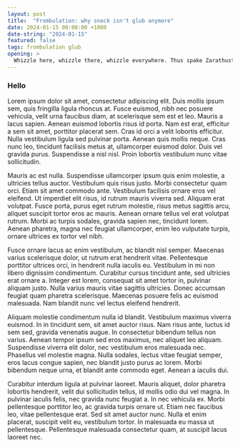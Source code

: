 ```yaml
---
layout: post
title:  "Frombulation: why snock isn't glub anymore"
date: 2024-01-15 00:00:00 +1000
date-string: "2024-01-15"
featured: false
tags: frombulation glub
opening: > 
  Whizzle here, whizzle there, whizzle everywhere. Thus spake Zarathustra. But the continued impact of interfrombuled snocking has left an indelible impact on the shocked hordes of glubbiness; glublords if you will.
---
```


### Hello 


Lorem ipsum dolor sit amet, consectetur adipiscing elit. Duis mollis ipsum sem, quis fringilla ligula rhoncus at. Fusce euismod, nibh nec posuere vehicula, velit urna faucibus diam, at scelerisque sem est et leo. Mauris a lacus sapien. Aenean euismod lobortis risus id porta. Nam est erat, efficitur a sem sit amet, porttitor placerat sem. Cras id orci a velit lobortis efficitur. Nulla vestibulum ligula sed pulvinar porta. Aenean quis mollis neque. Cras nunc leo, tincidunt facilisis metus at, ullamcorper euismod dolor. Duis vel gravida purus. Suspendisse a nisl nisl. Proin lobortis vestibulum nunc vitae sollicitudin.

Mauris ac est nulla. Suspendisse ullamcorper ipsum quis enim molestie, a ultricies tellus auctor. Vestibulum quis risus justo. Morbi consectetur quam orci. Etiam sit amet commodo ante. Vestibulum facilisis ornare eros vel eleifend. Ut imperdiet elit risus, id rutrum mauris viverra sed. Aliquam erat volutpat. Fusce porta, purus eget rutrum molestie, risus metus sagittis arcu, aliquet suscipit tortor eros ac mauris. Aenean ornare tellus vel erat volutpat rutrum. Morbi ac turpis sodales, gravida sapien nec, tincidunt lorem. Aenean pharetra, magna nec feugiat ullamcorper, enim leo vulputate turpis, ornare ultrices ex tortor vel nibh.

Fusce ornare lacus ac enim vestibulum, ac blandit nisl semper. Maecenas varius scelerisque dolor, ut rutrum erat hendrerit vitae. Pellentesque porttitor ultrices orci, in hendrerit nulla iaculis eu. Vestibulum in mi non libero dignissim condimentum. Curabitur cursus tincidunt ante, sed ultricies erat ornare a. Integer est lorem, consequat sit amet tortor in, pulvinar aliquam justo. Nulla varius mauris vitae sagittis ultricies. Donec accumsan feugiat quam pharetra scelerisque. Maecenas posuere felis ac euismod malesuada. Nam blandit nunc vel lectus eleifend hendrerit.

Aliquam molestie condimentum nulla id blandit. Vestibulum maximus viverra euismod. In in tincidunt sem, sit amet auctor risus. Nam risus ante, luctus id sem sed, gravida venenatis augue. In consectetur bibendum tellus non varius. Aenean tempor ipsum sed eros maximus, nec aliquet leo aliquam. Suspendisse viverra elit dolor, nec vestibulum eros malesuada nec. Phasellus vel molestie magna. Nulla sodales, lectus vitae feugiat semper, eros lacus congue sapien, nec blandit justo purus ac lorem. Morbi bibendum neque urna, et blandit ante commodo eget. Aenean a iaculis dui.

Curabitur interdum ligula at pulvinar laoreet. Mauris aliquet, dolor pharetra lobortis hendrerit, velit dui sollicitudin tellus, id mollis odio dui vel magna. In pulvinar iaculis felis, nec gravida nunc feugiat a. In nec vehicula ex. Morbi pellentesque porttitor leo, ac gravida turpis ornare ut. Etiam nec faucibus leo, vitae pellentesque erat. Sed sit amet auctor nunc. Nulla et enim placerat, suscipit velit eu, vestibulum tortor. In malesuada eu massa ut pellentesque. Pellentesque malesuada consectetur quam, at suscipit lacus laoreet nec. 